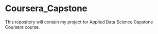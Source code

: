 # Coursera_Capstone
This repository will contain my project for Applied Data Science Capstone Coursera course. 
